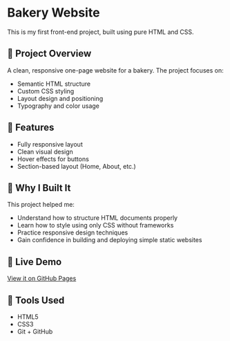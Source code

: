 # Bakery Website

This is my first front-end project, built using pure HTML and CSS.

## 🔹 Project Overview

A clean, responsive one-page website for a bakery. The project focuses on:

- Semantic HTML structure  
- Custom CSS styling  
- Layout design and positioning  
- Typography and color usage

## 🔹 Features

- Fully responsive layout  
- Clean visual design  
- Hover effects for buttons  
- Section-based layout (Home, About, etc.)

## 🔹 Why I Built It

This project helped me:

- Understand how to structure HTML documents properly  
- Learn how to style using only CSS without frameworks  
- Practice responsive design techniques  
- Gain confidence in building and deploying simple static websites

## 🔹 Live Demo

[View it on GitHub Pages](https://rawdamohamed2.github.io/Bakery-Website/)

## 🔹 Tools Used

- HTML5  
- CSS3  
- Git + GitHub

